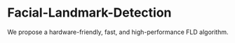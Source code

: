 # Facial-Landmark-Detection
We propose a hardware-friendly, fast, and high-performance FLD algorithm. 
